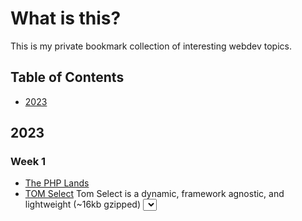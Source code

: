 # What is this?

This is my private bookmark collection of interesting webdev topics. 

## Table of Contents

  * [2023](#2023)

## 2023

### Week 1

- [The PHP Lands](https://lands.php.earth/)
- [TOM Select](https://tom-select.js.org/)
  Tom Select is a dynamic, framework agnostic, and lightweight (~16kb gzipped) <select> UI control.
